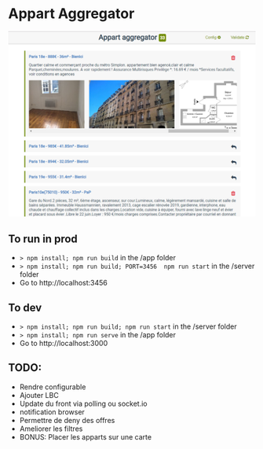 # Appart Aggregator

![appart-aggregator.png](https://raw.githubusercontent.com/beuted/AppartAggregator/master/appart-aggregator.png)

## To run in prod

* `> npm install; npm run build` in the /app folder
* `> npm install; npm run build; PORT=3456  npm run start` in the /server folder
* Go to http://localhost:3456

## To dev

* `> npm install; npm run build; npm run start` in the /server folder
* `> npm install; npm run serve` in the /app folder
* Go to http://localhost:3000

## TODO:

* Rendre configurable
* Ajouter LBC
* Update du front via polling ou socket.io
* notification browser
* Permettre de deny des offres
* Ameliorer les filtres
* BONUS: Placer les apparts sur une carte

